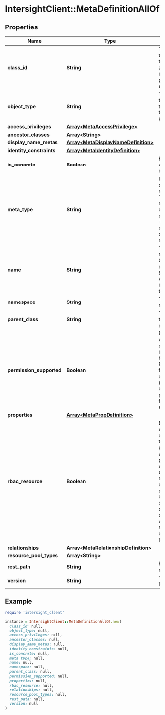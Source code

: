 # IntersightClient::MetaDefinitionAllOf

## Properties

| Name | Type | Description | Notes |
| ---- | ---- | ----------- | ----- |
| **class_id** | **String** | The fully-qualified name of the instantiated, concrete type. This property is used as a discriminator to identify the type of the payload when marshaling and unmarshaling data. | [default to &#39;meta.Definition&#39;] |
| **object_type** | **String** | The fully-qualified name of the instantiated, concrete type. The value should be the same as the &#39;ClassId&#39; property. | [default to &#39;meta.Definition&#39;] |
| **access_privileges** | [**Array&lt;MetaAccessPrivilege&gt;**](MetaAccessPrivilege.md) |  | [optional] |
| **ancestor_classes** | **Array&lt;String&gt;** |  | [optional] |
| **display_name_metas** | [**Array&lt;MetaDisplayNameDefinition&gt;**](MetaDisplayNameDefinition.md) |  | [optional] |
| **identity_constraints** | [**Array&lt;MetaIdentityDefinition&gt;**](MetaIdentityDefinition.md) |  | [optional] |
| **is_concrete** | **Boolean** | Boolean flag to specify whether the meta class is a concrete class or not. | [optional][readonly] |
| **meta_type** | **String** | Indicates whether the meta class is a complex type or managed object. * &#x60;ManagedObject&#x60; - The meta.Definition object describes a managed object. * &#x60;ComplexType&#x60; - The meta.Definition object describes a nested complex type within a managed object. | [optional][readonly][default to &#39;ManagedObject&#39;] |
| **name** | **String** | The fully-qualified class name of the Managed Object or complex type. For example, \&quot;compute:Blade\&quot; where the Managed Object is \&quot;Blade\&quot; and the package is &#39;compute&#39;. | [optional][readonly] |
| **namespace** | **String** | The namespace of the meta. | [optional][readonly] |
| **parent_class** | **String** | The fully-qualified name of the parent metaclass in the class inheritance hierarchy. | [optional][readonly] |
| **permission_supported** | **Boolean** | Boolean flag to specify whether instances of this class type can be specified in permissions for instance based access control. Permissions can be created for entire Intersight account or to a subset of resources (instance based access control). In the first release, permissions are supported for entire account or for a subset of organizations. | [optional][readonly] |
| **properties** | [**Array&lt;MetaPropDefinition&gt;**](MetaPropDefinition.md) |  | [optional] |
| **rbac_resource** | **Boolean** | Boolean flag to specify whether instances of this class type can be assigned to resource groups that are part of an organization for access control. Inventoried physical/logical objects which needs access control should have rbacResource&#x3D;true. These objects are not part of any organization by default like device registrations and should be assigned to organizations for access control. Profiles, policies, workflow definitions which are created by specifying organization need not have this flag set. | [optional][readonly] |
| **relationships** | [**Array&lt;MetaRelationshipDefinition&gt;**](MetaRelationshipDefinition.md) |  | [optional] |
| **resource_pool_types** | **Array&lt;String&gt;** |  | [optional] |
| **rest_path** | **String** | Restful URL path for the meta. | [optional][readonly] |
| **version** | **String** | The version of the service that defines the meta-data. | [optional][readonly] |

## Example

```ruby
require 'intersight_client'

instance = IntersightClient::MetaDefinitionAllOf.new(
  class_id: null,
  object_type: null,
  access_privileges: null,
  ancestor_classes: null,
  display_name_metas: null,
  identity_constraints: null,
  is_concrete: null,
  meta_type: null,
  name: null,
  namespace: null,
  parent_class: null,
  permission_supported: null,
  properties: null,
  rbac_resource: null,
  relationships: null,
  resource_pool_types: null,
  rest_path: null,
  version: null
)
```

